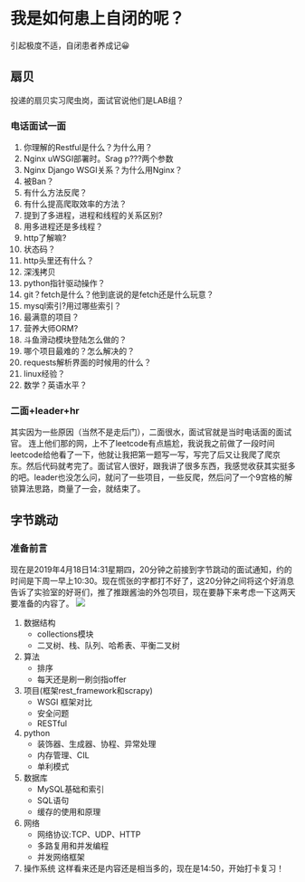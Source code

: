 # 我是如何患上自闭的呢？
引起极度不适，自闭患者养成记😀
## 扇贝
投递的扇贝实习爬虫岗，面试官说他们是LAB组？
### 电话面试一面
1. 你理解的Restful是什么？为什么用？
2. Nginx uWSGI部署时。Srag p???两个参数
3. Nginx Django WSGI关系？为什么用Nginx？
4. 被Ban？
6. 有什么方法反爬？
7. 有什么提高爬取效率的方法？
8. 提到了多进程，进程和线程的关系区别?
9. 用多进程还是多线程？
10. http了解嘛?
11. 状态码？
12. http头里还有什么？
13. 深浅拷贝
14. python指针驱动操作？
15. git？fetch是什么？他到底说的是fetch还是什么玩意？
16. mysql索引?用过哪些索引？
17. 最满意的项目？
18. 营养大师ORM? 
19. 斗鱼滑动模块登陆怎么做的？
20. 哪个项目最难的？怎么解决的？
21. requests解析界面的时候用的什么？
22. linux经验？
23. 数学？英语水平？
### 二面+leader+hr
其实因为一些原因（当然不是走后门），二面很水，面试官就是当时电话面的面试官。
连上他们那的网，上不了leetcode有点尴尬，我说我之前做了一段时间leetcode给他看了一下，他就让我把第一题写一写，写完了后又让我爬了爬京东。然后代码就考完了。面试官人很好，跟我讲了很多东西，我感觉收获其实挺多的吧。leader也没怎么问，就问了一些项目，一些反爬，然后问了一个9宫格的解锁算法思路，商量了一会，就结束了。
## 字节跳动
### 准备前言
现在是2019年4月18日14:31星期四，20分钟之前接到字节跳动的面试通知，约的时间是下周一早上10:30。现在慌张的字都打不好了，这20分钟之间将这个好消息告诉了实验室的好哥们，推了推跟酱油的外包项目，现在要静下来考虑一下这两天要准备的内容了。
![](http://ww1.sinaimg.cn/large/006BhB5Oly1g26ste1selj30m805jmxq.jpg)
1. 数据结构
    * collections模块
    * 二叉树、栈、队列、哈希表、平衡二叉树
2. 算法
    * 排序
    * 每天还是刷一刷剑指offer
3. 项目(框架rest_framework和scrapy)
    * WSGI 框架对比
    * 安全问题
    * RESTful
4. python
    * 装饰器、生成器、协程、异常处理
    * 内存管理、CIL
    * 单利模式
5. 数据库
    * MySQL基础和索引
    * SQL语句
    * 缓存的使用和原理
6. 网络
    * 网络协议:TCP、UDP、HTTP
    * 多路复用和并发编程
    * 并发网络框架
7. 操作系统
这样看来还是内容还是相当多的，现在是14:50，开始打卡复习！